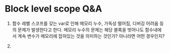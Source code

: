 # Block level scope Q&A

1. 함수 레벨 스코프를 갖는 var로 인해 메모리 누수, 가독성 떨어짐, 디버깅 어려움 등의 문제가 발생한다고 한다. 메모리 누수의 문제는 해당 블록을 벗어나도 함수내에서 계속 변수가 메모리에 잡혀있는 것을 의미하는 것인가? 아니라면 어떤 경우인지?

2. 
